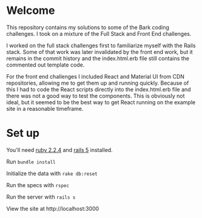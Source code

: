 # Welcome

This repository contains my solutions to some of the Bark coding challenges. I took on a mixture of the Full Stack and Front End challenges.

I worked on the full stack challenges first to familiarize myself with the Rails stack. Some of that work was later invalidated by the front end work, but it remains in the commit history and the index.html.erb file still contains the commented out template code.

For the front end challenges I included React and Material UI from CDN repositories, allowing me to get them up and running quickly. Because of this I had to code the React scripts directly into the index.html.erb file and there was not a good way to test the components. This is obviously not ideal, but it seemed to be the best way to get React running on the example site in a reasonable timeframe.

# Set up

You'll need [ruby 2.2.4](https://rvm.io/rvm/install) and [rails 5](http://guides.rubyonrails.org/getting_started.html#installing-rails) installed.

Run `bundle install`

Initialize the data with `rake db:reset`

Run the specs with `rspec`

Run the server with `rails s`

View the site at http://localhost:3000
